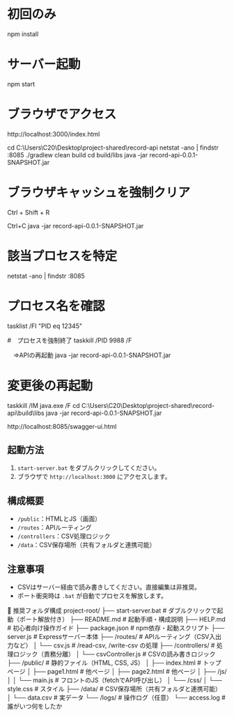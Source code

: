 # 初回のみ
npm install

# サーバー起動
npm start

# ブラウザでアクセス
http://localhost:3000/index.html

cd C:\Users\C20\Desktop\project-shared\record-api
netstat -ano | findstr :8085
./gradlew clean build
cd build/libs
java -jar record-api-0.0.1-SNAPSHOT.jar

# ブラウザキャッシュを強制クリア
Ctrl + Shift + R

Ctrl+C
java -jar record-api-0.0.1-SNAPSHOT.jar

# 該当プロセスを特定
netstat -ano | findstr :8085

# プロセス名を確認
tasklist /FI "PID eq 12345"

#　プロセスを強制終了
taskkill /PID 9988 /F

　⇒APIの再起動
java -jar record-api-0.0.1-SNAPSHOT.jar

# 変更後の再起動
taskkill /IM java.exe /F
cd C:\Users\C20\Desktop\project-shared\record-api\build\libs
java -jar record-api-0.0.1-SNAPSHOT.jar

http://localhost:8085/swagger-ui.html

## 起動方法
1. `start-server.bat` をダブルクリックしてください。
2. ブラウザで `http://localhost:3000` にアクセスします。

## 構成概要
- `/public`：HTMLとJS（画面）
- `/routes`：APIルーティング
- `/controllers`：CSV処理ロジック
- `/data`：CSV保存場所（共有フォルダと連携可能）

## 注意事項
- CSVはサーバー経由で読み書きしてください。直接編集は非推奨。
- ポート衝突時は `.bat` が自動でプロセスを解放します。

📁 推奨フォルダ構成
project-root/
├── start-server.bat              # ダブルクリックで起動（ポート解放付き）
├── README.md                     # 起動手順・構成説明
├── HELP.md                       # 初心者向け操作ガイド
├── package.json                  # npm依存・起動スクリプト
├── server.js                     # Expressサーバー本体
├── /routes/                      # APIルーティング（CSV入出力など）
│   └── csv.js                    # /read-csv, /write-csv の処理
├── /controllers/                 # 処理ロジック（責務分離）
│   └── csvController.js          # CSVの読み書きロジック
├── /public/                      # 静的ファイル（HTML, CSS, JS）
│   ├── index.html                # トップページ
│   ├── page1.html                # 他ページ
│   ├── page2.html                # 他ページ
│   ├── /js/
│   │   └── main.js               # フロントのJS（fetchでAPI呼び出し）
│   └── /css/
│       └── style.css             # スタイル
├── /data/                        # CSV保存場所（共有フォルダと連携可能）
│   └── data.csv                  # 実データ
└── /logs/                        # 操作ログ（任意）
    └── access.log                # 誰がいつ何をしたか